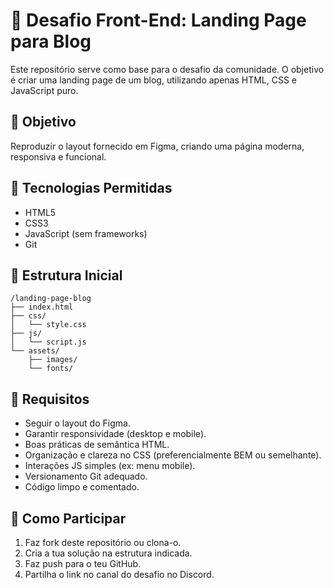 # 🚀 Desafio Front-End: Landing Page para Blog

Este repositório serve como base para o desafio da comunidade. O objetivo é criar uma landing page de um blog, utilizando apenas HTML, CSS e JavaScript puro.

## 🎯 Objetivo

Reproduzir o layout fornecido em Figma, criando uma página moderna, responsiva e funcional.

## 🧰 Tecnologias Permitidas

- HTML5
- CSS3
- JavaScript (sem frameworks)
- Git

## 📁 Estrutura Inicial

```
/landing-page-blog
├── index.html
├── css/
│   └── style.css
├── js/
│   └── script.js
└── assets/
    ├── images/
    └── fonts/
```

## 📌 Requisitos

- Seguir o layout do Figma.
- Garantir responsividade (desktop e mobile).
- Boas práticas de semântica HTML.
- Organização e clareza no CSS (preferencialmente BEM ou semelhante).
- Interações JS simples (ex: menu mobile).
- Versionamento Git adequado.
- Código limpo e comentado.

## 🧪 Como Participar

1. Faz fork deste repositório ou clona-o.
2. Cria a tua solução na estrutura indicada.
3. Faz push para o teu GitHub.
4. Partilha o link no canal do desafio no Discord.
